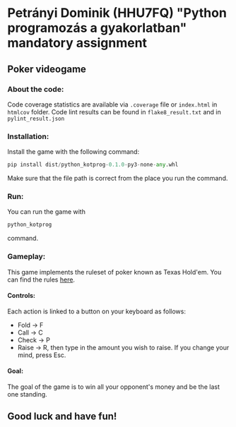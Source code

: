 # Petrányi Dominik (HHU7FQ) "Python programozás a gyakorlatban" mandatory assignment
## Poker videogame

### About the code:
Code coverage statistics are available via `.coverage` file
or `index.html` in `htmlcov` folder.
Code lint results can be found in `flake8_result.txt` and in `pylint_result.json`


### Installation:
Install the game with the following command:
```python
pip install dist/python_kotprog-0.1.0-py3-none-any.whl
```
Make sure that the file path is correct from the place you run the command.

### Run:
You can run the game with 
```python
python_kotprog
```
command.

### Gameplay:
This game implements the ruleset of poker known as Texas Hold'em. You can find
the rules [here](https://en.wikipedia.org/wiki/Texas_hold_'em).

#### Controls:
Each action is linked to a button on your keyboard as follows:
- Fold -> F
- Call -> C
- Check -> P
- Raise -> R, then type in the amount you wish to raise. If you change your mind,
press Esc.

#### Goal:
The goal of the game is to win all your opponent's money and be the last one
standing. 

## Good luck and have fun!
